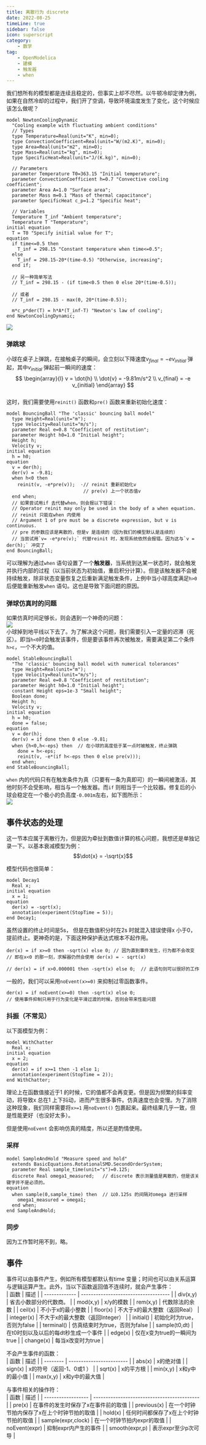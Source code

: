```yaml
---
title: 离散行为 discrete  
date: 2022-08-25    
timeLine: true
sidebar: false  
icon: superscript
category:  
    - 数学    
tag:   
    - OpenModelica  
    - 建模  
    - 触发器  
    - when
---  
```



我们想所有的模型都是连续且稳定的，但事实上却不尽然。以牛顿冷却定律为例，如果在自然冷却的过程中，我们开了空调，导致环境温度发生了变化，这个时候应该怎么做呢？  
```modelica{23-27,29-30,32-33}  
model NewtonCoolingDynamic
  "Cooling example with fluctuating ambient conditions"
  // Types
  type Temperature=Real(unit="K", min=0);
  type ConvectionCoefficient=Real(unit="W/(m2.K)", min=0);
  type Area=Real(unit="m2", min=0);
  type Mass=Real(unit="kg", min=0);
  type SpecificHeat=Real(unit="J/(K.kg)", min=0);

  // Parameters
  parameter Temperature T0=363.15 "Initial temperature";
  parameter ConvectionCoefficient h=0.7 "Convective cooling coefficient";
  parameter Area A=1.0 "Surface area";
  parameter Mass m=0.1 "Mass of thermal capacitance";
  parameter SpecificHeat c_p=1.2 "Specific heat";

  // Variables
  Temperature T_inf "Ambient temperature";
  Temperature T "Temperature";
initial equation
  T = T0 "Specify initial value for T";
equation
  if time<=0.5 then
    T_inf = 298.15 "Constant temperature when time<=0.5";
  else
    T_inf = 298.15-20*(time-0.5) "Otherwise, increasing";
  end if;

  // 另一种简单写法  
  // T_inf = 298.15 - (if time<0.5 then 0 else 20*(time-0.5));  

  // 或者  
  // T_inf = 298.15 - max(0, 20*(time-0.5));

  m*c_p*der(T) = h*A*(T_inf-T) "Newton's law of cooling";
end NewtonCoolingDynamic;
```
![](./img/NewtonCoolingDynamic.svg)  

### 弹跳球  
小球在桌子上弹跳，在接触桌子的瞬间，会立刻以下降速度$v_{final} = -e v_{initial}$ 弹起，其中$v_{initial}$ 弹起前一瞬间的速度：  
$$
\begin{array}{l}
  v = \dot{h} \\
  \dot{v} = -9.81m/s^2 \\  
  v_{final} = -e v_{initial}
\end{array}
$$  
这时，我们需要使用`reinit()` 函数和`pre()` 函数来重新初始化速度：  
```modelica{13-16}  
model BouncingBall "The 'classic' bouncing ball model"
  type Height=Real(unit="m");
  type Velocity=Real(unit="m/s");
  parameter Real e=0.8 "Coefficient of restitution";
  parameter Height h0=1.0 "Initial height";
  Height h;
  Velocity v;
initial equation
  h = h0;
equation
  v = der(h);
  der(v) = -9.81;
  when h<0 then
    reinit(v, -e*pre(v));  ·// reinit 重新初始化v  
                            // pre(v) 上一个状态值v
  end when;
  // 如果尝试用if 去代替when，则会报以下错误：
  // Operator reinit may only be used in the body of a when equation.  
  // reinit 只能在when 内使用
  // Argument 1 of pre must be a discrete expression, but v is continuous.
  // pre 的参数应该是离散的，但是v 是连续的（因为我们的模型默认是连续的）
  // 当尝试用`v= -e*pre(v);` 代替reinit 时，发现系统依然会报错。因为这与`v = der(h);` 冲突了
end BouncingBall;
```  
可以理解为通过`when` 语句设置了一个**触发器**，当系统到达某一状态时，就会触发并执行内部的过程（以当前状态为初始值，重启积分计算）。但是该触发器不会被持续触发，除非状态变量恢复之后重新满足触发条件，上例中当小球高度满足`h>0` 后便能重新触发`when` 语句。这也是导致下面问题的原因。

### 弹球仿真时的问题  
如果仿真时间足够长，则会遇到一个神奇的问题：  
![](./img/BouncingBall.svg)  
小球掉到地平线以下去了。为了解决这个问题，我们需要引入一定量的迟滞（死区）。即当`h<0`时会触发该事件，但是要该事件再次被触发，需要满足第二个条件`h>ε`，一个不大的值。

```modelica{17-20}  
model StableBouncingBall
  "The 'classic' bouncing ball model with numerical tolerances"
  type Height=Real(unit="m");
  type Velocity=Real(unit="m/s");
  parameter Real e=0.8 "Coefficient of restitution";
  parameter Height h0=1.0 "Initial height";
  constant Height eps=1e-3 "Small height";
  Boolean done;
  Height h;
  Velocity v;
initial equation
  h = h0;
  done = false;
equation
  v = der(h);
  der(v) = if done then 0 else -9.81;
  when {h<0,h<-eps} then  // 在小球的高度低于某一点时被触发，终止弹跳
    done = h<-eps;
    reinit(v, -e*(if h<-eps then 0 else pre(v)));
  end when;
end StableBouncingBall;
```
`when` 内的代码只有在触发条件为真（只要有一条为真即可）的一瞬间被激活，其他时刻不会受影响，相当与一个触发器。而`if` 则相当于一个比较器。修复后的小球会稳定在一个极小的负高度`-0.001m`左右，如下图所示：  
![](./img/BouncingBall_fixed.svg)   

## 事件状态的处理  
这一节本应属于离散行为，但是因为牵扯到数值计算的核心问题，我想还是单独记录一下。以基本衰减模型为例：  
$$\dot{x} = -\sqrt{x}$$  

模型代码也很简单：  
```modelica
model Decay1
  Real x;
initial equation
  x = 1;
equation
  der(x) = -sqrt(x);
  annotation(experiment(StopTime = 5));
end Decay1;
```  
虽然设置的终止时间是5s， 但是在数值积分时在2s 时就混入错误使得x 小于0，提前终止。更神奇的是，下面这种保护表达式根本不起作用。  
```modelica
der(x) = if x>=0 then -sqrt(x) else 0; // 因为直到事件发生，行为都不会改变
// 即在x<0 的那一刻，求解器仍然会使用 der(x) = - sqrt(x)

// der(x) = if x>0.000001 then -sqrt(x) else 0;  // 此语句则可以很好的工作
```  

一般的，我们可以采用`noEvent(x>=0)` 来抑制过零函数事件。  
```modelica
der(x) = if noEvent(x>=0) then -sqrt(x) else 0;  
// 使用事件抑制只用于行为变化是平滑过渡的时候，否则会带来性能问题
```  

### 抖振（不常见）  
以下面模型为例：  
```modelica  
model WithChatter
  Real x;
initial equation
  x = 2;
equation
  der(x) = if x>=1 then -1 else 1;
  annotation(experiment(StopTime = 2));
end WithChatter;
```  
理论上在函数值接近于1 的时候，它的值都不会再变更。但是因为频繁的斜率变动，将导致x 总在1 上下抖动，进而产生很多事件。仿真速度也会变慢。为了消除这种现象，我们同样需要将`x>=1` 用`noEvent()` 包裹起来。最终结果几乎一致，但是性能更好（也没好太多）。  

但是使用`noEvent` 会影响仿真的精度，所以还是酌情使用。  

### 采样  

```modelica  
model SampleAndHold "Measure speed and hold"
  extends BasicEquations.RotationalSMD.SecondOrderSystem;
  parameter Real sample_time(unit="s")=0.125;
  discrete Real omega1_measured;   // discrete 表示测量值是离散的，但是该关键字并不是必须的。
equation
  when sample(0,sample_time) then  // 以0.125s 的间隔对omega 进行采样
    omega1_measured = omega1;
  end when;
end SampleAndHold;
```

### 同步  
因为工作暂时用不到，略。  

## 事件  
事件可以由事件产生，例如所有模型都默认有time 变量；时间也可以由关系运算与逻辑运算产生。此外，当以下函数返回值不连续时，就会产生事件：  
| 函数          | 描述                                 |
| ------------- | ------------------------------------ |
| div(x,y)      | 省去小数部分的代数商。               |
| mod(x,y)      | x/y的模数                            |
| rem(x,y)      | 代数除法的余数                       |
| ceil(x)       | 不小于x的最小整数                    |
| floor(x)      | 不大于x的最大整数（返回Real）        |
| integer(x)    | 不大于x的最大整数（返回Integer）     |
| initial()     | 初始化时为true，否则为false          |
| terminal()    | 仿真结束时为true，否则为false        |
| sample(t0,dt) | 在t0时刻以及以后的每dt秒生成一个事件 |
| edge(x)       | 仅在x变为true的一瞬间为true          |
| change(x)     | 每当x改变时为true                    |

不会产生事件的函数：  
| 函数     | 描述                     |
| -------- | ------------------------ |
| abs(x)   | x的绝对值                |
| sign(x)  | x的符号（返回-1、0或1 ） |
| sqrt(x)  | x的平方根                |
| min(x,y) | x和y中的最小值           |
| max(x,y) | x和y中的最大值           |

与事件相关的操作符：  
| 函数               | 描述                                        |
| ------------------ | ------------------------------------------- |
| pre(x)             | 在事件的发生时保存了x在事件前的取值         |
| previous(x)        | 在一个时钟节拍内保存了x在上个时钟节拍的取值 |
| hold(x)            | 任何时间都保存了x在上个时钟节拍的取值       |
| sample(expr,clock) | 在一个时钟节拍内expr的取值                  |
| noEvent(expr)      | 抑制expr内产生的事件                        |
| smooth(expr,p)     | 表示expr至少p次可导                         |
